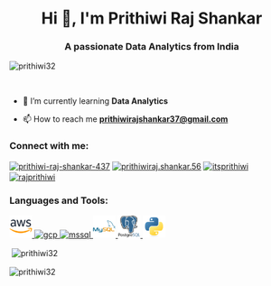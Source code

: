
<h1 align="center">Hi 👋, I'm Prithiwi Raj Shankar</h1>
<h3 align="center">A passionate Data Analytics from India</h3>

<p align="left"> <img src="https://komarev.com/ghpvc/?username=prithiwi32&label=Profile%20views&color=0e75b6&style=flat" alt="prithiwi32" /> </p>

<p align="left"> <a href="https://twitter.com/" target="blank"><img src="https://img.shields.io/twitter/follow/?logo=twitter&style=for-the-badge" alt="" /></a> </p>

- 🌱 I’m currently learning **Data Analytics**

- 📫 How to reach me **prithiwirajshankar37@gmail.com**

<h3 align="left">Connect with me:</h3>
<p align="left">
<a href="https://linkedin.com/in/prithiwi-raj-shankar-437" target="blank"><img align="center" src="https://raw.githubusercontent.com/rahuldkjain/github-profile-readme-generator/master/src/images/icons/Social/linked-in-alt.svg" alt="prithiwi-raj-shankar-437" height="30" width="40" /></a>
<a href="https://fb.com/prithiwiraj.shankar.56" target="blank"><img align="center" src="https://raw.githubusercontent.com/rahuldkjain/github-profile-readme-generator/master/src/images/icons/Social/facebook.svg" alt="prithiwiraj.shankar.56" height="30" width="40" /></a>
<a href="https://instagram.com/itsprithiwi" target="blank"><img align="center" src="https://raw.githubusercontent.com/rahuldkjain/github-profile-readme-generator/master/src/images/icons/Social/instagram.svg" alt="itsprithiwi" height="30" width="40" /></a>
<a href="https://medium.com/rajprithiwi" target="blank"><img align="center" src="https://raw.githubusercontent.com/rahuldkjain/github-profile-readme-generator/master/src/images/icons/Social/medium.svg" alt="rajprithiwi" height="30" width="40" /></a>
</p>

<h3 align="left">Languages and Tools:</h3>
<p align="left"> <a href="https://aws.amazon.com" target="_blank" rel="noreferrer"> <img src="https://raw.githubusercontent.com/devicons/devicon/master/icons/amazonwebservices/amazonwebservices-original-wordmark.svg" alt="aws" width="40" height="40"/> </a> <a href="https://cloud.google.com" target="_blank" rel="noreferrer"> <img src="https://www.vectorlogo.zone/logos/google_cloud/google_cloud-icon.svg" alt="gcp" width="40" height="40"/> </a> <a href="https://www.microsoft.com/en-us/sql-server" target="_blank" rel="noreferrer"> <img src="https://www.svgrepo.com/show/303229/microsoft-sql-server-logo.svg" alt="mssql" width="40" height="40"/> </a> <a href="https://www.mysql.com/" target="_blank" rel="noreferrer"> <img src="https://raw.githubusercontent.com/devicons/devicon/master/icons/mysql/mysql-original-wordmark.svg" alt="mysql" width="40" height="40"/> </a> <a href="https://www.postgresql.org" target="_blank" rel="noreferrer"> <img src="https://raw.githubusercontent.com/devicons/devicon/master/icons/postgresql/postgresql-original-wordmark.svg" alt="postgresql" width="40" height="40"/> </a> <a href="https://www.python.org" target="_blank" rel="noreferrer"> <img src="https://raw.githubusercontent.com/devicons/devicon/master/icons/python/python-original.svg" alt="python" width="40" height="40"/> </a> </p>

<p>&nbsp;<img align="center" src="https://github-readme-stats.vercel.app/api?username=prithiwi32&show_icons=true&locale=en" alt="prithiwi32" /></p>

<p><img align="center" src="https://github-readme-streak-stats.herokuapp.com/?user=prithiwi32&" alt="prithiwi32" /></p>
